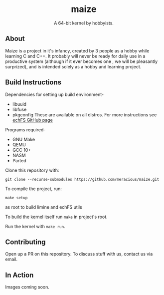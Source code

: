 <div align="center">
<h1>maize</h1>
A 64-bit kernel by hobbyists.
</div>

## About

Maize is a project in it's infancy, created by 3 people as a hobby while learning C and C++.
It probably will never be ready for daily use in a productive system (although if it ever becomes one
, we will be pleasantly surprized), and is intended solely as a hobby and learning project.


## Build Instructions

Dependencies for setting up build environment-

- libuuid
- libfuse
- pkgconfig
  These are available on all distros.
  For more instructions see [echFS GitHub page](https://github.com/echfs/echfs)

Programs required-

- GNU Make
- QEMU
- GCC 10+
- NASM
- Parted

Clone this repository with:

```
git clone --recurse-submodules https://github.com/meracious/maize.git
```

To compile the project, run:

```
make setup
```

as root to build limine and echFS utils

To build the kernel itself run `make` in project's root.

Run the kernel with `make run`.

## Contributing

Open up a PR on this repository. To discuss stuff with us, contact us via email.

## In Action

Images coming soon.
